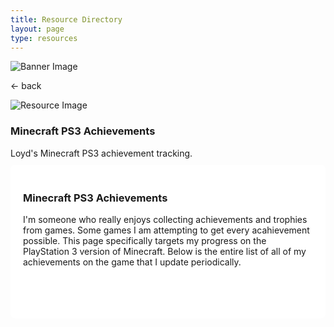 ```yaml
---
title: Resource Directory
layout: page
type: resources
---
```

<style>
    hr.has-background-black {
        display: none;
    }

    h1.title {
        display: none;
    }
</style>
<link rel="stylesheet" href="https://api.scyted.tv/wave-development/dashboard/scytedtv-resources.css">
<link rel="stylesheet" href="https://api.scyted.tv/wave-development/dashboard/mobile-lock.css">
<body>

<!-- <div class="mobile-error">
  <div id="error-message" style="color: red;">
    ScytedTV Resources isn't currently available to mobile users at this time.
  </div>
</div> -->

<div class="banner">
    <img src="https://cdn.scyted.tv/website-assets/resource-portal/banner.jpg" alt="Banner Image" class="banner-image">
  </div>

<div class="resource-container">
  
  <div class="resource-wrapper">
  
  <div class="resource-back" onclick="backButton()"><p>← back</p></div>

  <div class="resource-info-box">
    <img src="https://cdn.scyted.tv/website-assets/resource-portal/logos/loyd-minecraft-ps3.jpg" alt="Resource Image" class="resource-image">
    <h3>Minecraft PS3 Achievements</h3>
    Loyd's Minecraft PS3 achievement tracking.<br>
  </div>
  
  </div>
  
<div class="resource-box">

  <div id="login-container" class="login-container">
  </div>

  <style>
    .user-info-box {
        flex: 1;
        padding: 20px;
        background-color: #fff;
        border-radius: 8px;
        margin-top: 10px;
        text-align: left;
    }
    </style>
  <style>
  .achievements-container body {
    font-family: Arial, sans-serif;
    background-color: #f2f2f2;
    color: #333;
    margin: 0;
    padding: 0;
    display: flex;
    justify-content: center;
    align-items: center;
    min-height: 100vh;
  }
  .achievements-container .container  {
    max-width: 800px;
    width: 100%;
    padding: 20px;
    background-color: #fff;
    border-radius: 10px;
    box-shadow: 0 0 20px rgba(0, 0, 0, 0.1);
    overflow-y: auto;
  }
  .achievements-container h1 {
    font-size: 24px;
    text-align: center;
    margin-bottom: 20px;
    color: #333;
  }
  .achievements-container .achievement {
    border-bottom: 1px solid #ddd;
    padding: 20px;
    display: flex;
    align-items: center;
  }
  .achievements-container .achievement:last-child {
    border-bottom: none;
  }
  .achievements-container .achievement h3 {
    margin: 0;
    font-size: 18px;
    color: #333;
    margin-left: 15px;
  }
  .achievements-container .achievement p {
    margin: 5px 0;
    font-size: 14px;
    color: #666;
    margin-left: 15px;
  }
  .achievements-container .achievement-details {
    flex-grow: 1;
    margin-right: 20px;
  }
  .achievements-container .achievement-status {
    font-size: 16px;
    font-weight: bold;
    color: #4caf50;
    margin-left: 15px;
  }
  .achievements-container .achievement-status.incomplete {
    color: #f44336;
  }
  .achievements-container .achievement-date-time {
    font-size: 14px;
    color: #888;
    margin-left: 15px;
  }
  .achievements-container .date-time-box {
    border: 1px solid #ddd;
    border-radius: 5px;
    padding: 5px 10px;
    display: inline-block;
  }
  .achievements-container .progress-bar {
    width: calc(100% - 55px);
    height: 20px;
    background-color: #f2f2f2;
    border-radius: 10px;
    margin-top: 5px;
    overflow: hidden;
    border: 1px solid #ddd;
    margin-left: 15px;
    position: relative;
  }
  .achievements-container .progress {
    height: 100%;
    background-color: #4caf50;
    border-radius: 10px;
    transition: width 0.5s ease-in-out;
  }
  .achievements-container .incomplete .progress {
    background-color: #f44336;
  }
  .achievements-container .progress-text {
    position: absolute;
    top: 50%;
    left: 50%;
    transform: translate(-50%, -50%);
    font-size: 14px;
    color: #1a0180; /* Changed to dark gray */
    z-index: 1;
  }
  .achievements-container img {
    min-width: 112px;
    min-height: 112px;
    max-width: 112px;
    max-height: 112px;
  }
</style>
<div class="container">

<div class="user-info-box" id="userInfoBox">

<h3>Minecraft PS3 Achievements</h3>

I'm someone who really enjoys collecting achievements and trophies from games. Some games I am attempting to get every acahievement possible. This page specifically targets my progress on the PlayStation 3 version of Minecraft. Below is the entire list of all of my achievements on the game that I update periodically.

<br><br>

<link rel="stylesheet" href="https://cdnjs.cloudflare.com/ajax/libs/font-awesome/5.15.4/css/all.min.css">

<div class="achievements-container">
  <div id="achievements"></div>
</div>

</div>
</div>
</div>
</div>

<script src="https://api.scyted.tv/wave-development/dashboard/page-loading-script.js"></script>
<script src="index-script.js"></script>
<script src="insert-scripts.js"></script>
<script src="https://api.scyted.tv/wave-development/dashboard/mobile-redirect.js"></script>
<script async src="https://www.googletagmanager.com/gtag/js?id=G-LF3ZTHGQHE"></script>

</body>